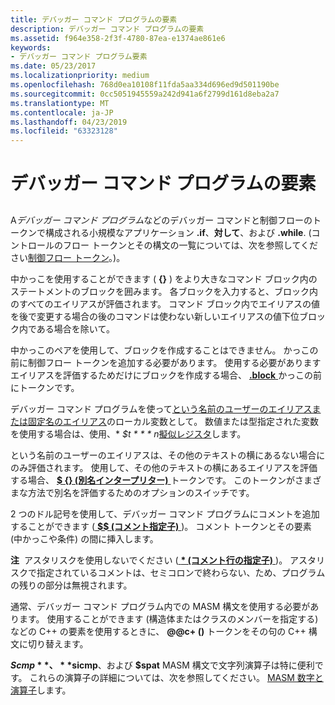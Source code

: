 ```yaml
---
title: デバッガー コマンド プログラムの要素
description: デバッガー コマンド プログラムの要素
ms.assetid: f964e358-2f3f-4780-87ea-e1374ae861e6
keywords:
- デバッガー コマンド プログラム要素
ms.date: 05/23/2017
ms.localizationpriority: medium
ms.openlocfilehash: 768d0ea10108f11fda5aa334d696ed9d501190be
ms.sourcegitcommit: 0cc5051945559a242d941a6f2799d161d8eba2a7
ms.translationtype: MT
ms.contentlocale: ja-JP
ms.lasthandoff: 04/23/2019
ms.locfileid: "63323128"
---
```

# <a name="elements-of-a-debugger-command-program"></a>デバッガー コマンド プログラムの要素


## <span id="ddk_elements_of_a_debugger_command_program_dbg"></span><span id="DDK_ELEMENTS_OF_A_DEBUGGER_COMMAND_PROGRAM_DBG"></span>


A*デバッガー コマンド プログラム*などのデバッガー コマンドと制御フローのトークンで構成される小規模なアプリケーション **.if**、**対して**、および **.while**. (コントロールのフロー トークンとその構文の一覧については、次を参照してください[制御フロー トークン](control-flow-tokens.md)。)。

中かっこを使用することができます ( **{}** ) をより大きなコマンド ブロック内のステートメントのブロックを囲みます。 各ブロックを入力すると、ブロック内のすべてのエイリアスが評価されます。 コマンド ブロック内でエイリアスの値を後で変更する場合の後のコマンドは使わない新しいエイリアスの値下位ブロック内である場合を除いて。

中かっこのペアを使用して、ブロックを作成することはできません。 かっこの前に制御フロー トークンを追加する必要があります。 使用する必要がありますエイリアスを評価するためだけにブロックを作成する場合、 [ **.block** ](-block.md)かっこの前にトークンです。

デバッガー コマンド プログラムを使って[という名前のユーザーのエイリアスまたは固定名のエイリアス](using-aliases.md)のローカル変数として。 数値または型指定された変数を使用する場合は、使用、* *$t * * * n*[擬似レジスタ](pseudo-register-syntax.md)します。

という名前のユーザーのエイリアスは、その他のテキストの横にあるない場合にのみ評価されます。 使用して、その他のテキストの横にあるエイリアスを評価する場合、 [ **$ {} (別名インタープリター)** ](-------alias-interpreter-.md)トークンです。 このトークンがさまざまな方法で別名を評価するためのオプションのスイッチです。

2 つのドル記号を使用して、デバッガー コマンド プログラムにコメントを追加することができます ([ **$$ (コメント指定子)** ](-----comment-specifier-.md))。 コメント トークンとその要素 (中かっこや条件) の間に挿入します。

**注**  アスタリスクを使用しないでください ([  **\* (コメント行の指定子)** ](----comment-line-specifier-.md))。 アスタリスクで指定されているコメントは、セミコロンで終わらない、ため、プログラムの残りの部分は無視されます。

 

通常、デバッガー コマンド プログラム内での MASM 構文を使用する必要があります。 使用することができます (構造体またはクラスのメンバーを指定する) などの C++ の要素を使用するときに、 **@@c+ ()** トークンをその句の C++ 構文に切り替えます。

**$Scmp**、 **$sicmp**、および **$spat** MASM 構文で文字列演算子は特に便利です。 これらの演算子の詳細については、次を参照してください。 [MASM 数字と演算子](masm-numbers-and-operators.md)します。

 

 






